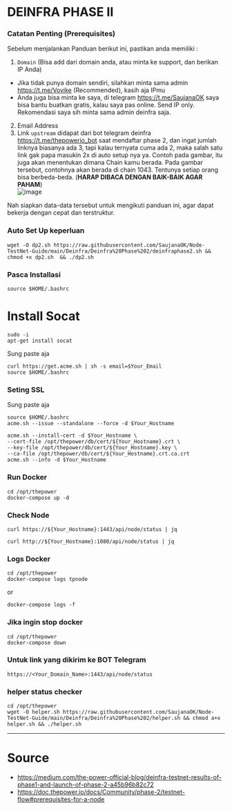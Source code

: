 # DEINFRA PHASE II

### Catatan Penting (Prerequisites)
Sebelum menjalankan Panduan berikut ini, pastikan anda memiliki :
1. `Domain` (Bisa add dari domain anda, atau minta ke support, dan berikan IP Anda)
- Jika tidak punya domain sendiri, silahkan minta sama admin https://t.me/Vovike (Recommended), kasih aja IPmu
- Anda juga bisa minta ke saya, di telegram https://t.me/SaujanaOK saya bisa bantu buatkan gratis, kalau saya pas online. Send IP only. Rekomendasi saya sih minta sama admin deinfra saja.
2. Email Address
3. Link `upstream` didapat dari bot telegram deinfra https://t.me/thepowerio_bot saat mendaftar phase 2, dan ingat jumlah linknya biasanya ada 3, tapi kalau ternyata cuma ada 2, maka salah satu link gak papa masukin 2x di auto setup nya ya. Contoh pada gambar, itu juga akan menentukan dimana Chain kamu berada. Pada gambar tersebut, contohnya akan berada di chain 1043. Tentunya setiap orang bisa berbeda-beda. (**HARAP DIBACA DENGAN BAIK-BAIK AGAR PAHAM**)
<br/>![image](https://user-images.githubusercontent.com/85033021/227006864-62169d01-a92c-42df-8383-ff4ff0c6ec5d.png)

Nah siapkan data-data tersebut untuk mengikuti panduan ini, agar dapat bekerja dengan cepat dan terstruktur.

### Auto Set Up keperluan
```
wget -O dp2.sh https://raw.githubusercontent.com/SaujanaOK/Node-TestNet-Guide/main/Deinfra/Deinfra%20Phase%202/deinfraphase2.sh && chmod +x dp2.sh  && ./dp2.sh
```
### Pasca Installasi
```
source $HOME/.bashrc
```
# Install Socat
```
sudo -i
apt-get install socat
```
Sung paste aja
```
curl https://get.acme.sh | sh -s email=$Your_Email
source $HOME/.bashrc
```

### Seting SSL
Sung paste aja
```
source $HOME/.bashrc
acme.sh --issue --standalone --force -d $Your_Hostname
```

```
acme.sh --install-cert -d $Your_Hostname \
--cert-file /opt/thepower/db/cert/${Your_Hostname}.crt \
--key-file /opt/thepower/db/cert/${Your_Hostname}.key \
--ca-file /opt/thepower/db/cert/${Your_Hostname}.crt.ca.crt
acme.sh --info -d $Your_Hostname
```

### Run Docker
```
cd /opt/thepower
docker-compose up -d
```
### Check Node
```
curl https://${Your_Hostname}:1443/api/node/status | jq
```
```
curl http://${Your_Hostname}:1080/api/node/status | jq
```

### Logs Docker
```
cd /opt/thepower
docker-compose logs tpnode
```
or
```
docker-compose logs -f
```

### Jika ingin stop docker
```
cd /opt/thepower
docker-compose down
```
### Untuk link yang dikirim ke BOT Telegram
```
https://<Your_Domain_Name>:1443/api/node/status
```

### helper status checker
```
cd /opt/thepower
wget -O helper.sh https://raw.githubusercontent.com/SaujanaOK/Node-TestNet-Guide/main/Deinfra/Deinfra%20Phase%202/helper.sh && chmod a+x helper.sh && ./helper.sh
```
___________________________
# Source
- https://medium.com/the-power-official-blog/deinfra-testnet-results-of-phase1-and-launch-of-phase-2-a45b96b82c72
- https://doc.thepower.io/docs/Community/phase-2/testnet-flow#prerequisites-for-a-node
